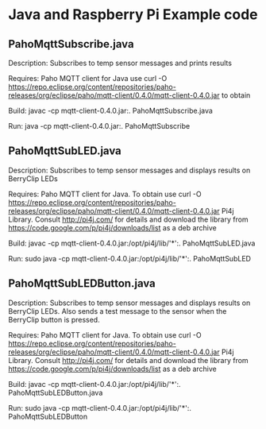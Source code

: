 Java and Raspberry Pi Example code
==================================

PahoMqttSubscribe.java
----------------------

Description: 
	Subscribes to temp sensor messages and prints results

Requires:
	Paho MQTT client for Java use
		curl -O https://repo.eclipse.org/content/repositories/paho-releases/org/eclipse/paho/mqtt-client/0.4.0/mqtt-client-0.4.0.jar
	to obtain

Build:
	javac -cp mqtt-client-0.4.0.jar:. PahoMqttSubscribe.java

Run:
	java -cp mqtt-client-0.4.0.jar:. PahoMqttSubscribe


PahoMqttSubLED.java
----------------------

Description: 
	Subscribes to temp sensor messages and displays results on
	BerryClip LEDs

Requires:
	Paho MQTT client for Java. To obtain use
		curl -O https://repo.eclipse.org/content/repositories/paho-releases/org/eclipse/paho/mqtt-client/0.4.0/mqtt-client-0.4.0.jar
	Pi4j Library. Consult http://pi4j.com/ for details and download the library
		from https://code.google.com/p/pi4j/downloads/list as a deb archive


Build:
	javac -cp mqtt-client-0.4.0.jar:/opt/pi4j/lib/'*':. PahoMqttSubLED.java

Run:
	sudo java -cp mqtt-client-0.4.0.jar:/opt/pi4j/lib/'*':. PahoMqttSubLED


PahoMqttSubLEDButton.java
----------------------

Description: 
	Subscribes to temp sensor messages and displays results on
	BerryClip LEDs. Also sends a test message to the sensor when
	the BerryClip button is pressed.

Requires:
	Paho MQTT client for Java. To obtain use
		curl -O https://repo.eclipse.org/content/repositories/paho-releases/org/eclipse/paho/mqtt-client/0.4.0/mqtt-client-0.4.0.jar
	Pi4j Library. Consult http://pi4j.com/ for details and download the library
		from https://code.google.com/p/pi4j/downloads/list as a deb archive

Build:
	javac -cp mqtt-client-0.4.0.jar:/opt/pi4j/lib/'*':. PahoMqttSubLEDButton.java

Run:
	sudo java -cp mqtt-client-0.4.0.jar:/opt/pi4j/lib/'*':. PahoMqttSubLEDButton




